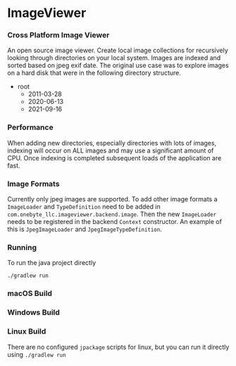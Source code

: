 # ImageViewer

### Cross Platform Image Viewer

An open source image viewer. Create local image collections
for recursively looking through directories on your local system.
Images are indexed and sorted based on jpeg exif date. The original
use case was to explore images on a hard disk that were in the
following directory structure.

- root
    - 2011-03-28
    - 2020-06-13
    - 2021-09-16

### Performance

When adding new directories, especially directories with lots
of images, indexing will occur on ALL images and may use a
significant amount of CPU. Once indexing is completed subsequent
loads of the application are fast.

### Image Formats

Currently only jpeg images are supported. To add other image
formats a `ImageLoader` and `TypeDefinition` need
to be added in `com.onebyte_llc.imageviewer.backend.image`.
Then the new `ImageLoader`  needs to be registered in the
backend `Context` constructor. An example of this is
`JpegImageLoader` and `JpegImageTypeDefinition`.

### Running

To run the java project directly

```
./gradlew run
```

### macOS Build

### Windows Build

### Linux Build
There are no configured `jpackage` scripts for linux, but you can
run it directly using `./gradlew run`
